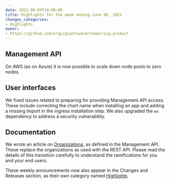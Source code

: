 ```yaml
---
date: 2021-06-04T14:00:00
title: Highlights for the week ending June 06, 2021
changes_categories:
- Highlights
owner:
- https://github.com/orgs/giantswarm/teams/sig-product
---
```


## Management API

On AWS (as on Azure) it is now possible to scale down node pools to zero nodes.

## User interfaces

We fixed issues related to preparing for providing Management API access. These include correcting the chart name when installing an app and adding a missing import in the ingress installation step. We also upgraded the `ws` dependency to address a security vulnerability.

## Documentation

We wrote an article on [Organizations](https://docs.giantswarm.io/general/organizations/), as defined in the Management API. These replace the organizations as used with the REST API. Please read the details of this transition carefully to understand the ramifications for you and your end users.

These weekly announcements now also appear in the Changes and Releases section, as their own category named [Highlights](https://docs.giantswarm.io/changes/highlights/).

